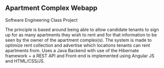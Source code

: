 ## Apartment Complex Webapp

Software Engineering Class Project

The principle is based around being able to allow candidate tenants to sign up for as many apartments they wish to rent and for that information to be seen by the owner of the apartment complex(s). The system is made to optimize rent collection and advertise which locations tenants can rent apartments from. Uses a Java Backend with use of the Hibernate framework + a REST API and Front-end is implemented using Angular JS and HTML/CSS/JS. 
